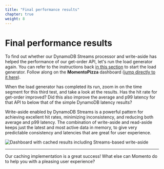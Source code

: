 ```yaml
---
title: "Final performance results"
chapter: true
weight: 8
---
```


# Final performance results

To find out whether our DynamoDB Streams processor and write-aside has helped the performance of our get-order API, let's run the load generator again. You can refer to the instructions back [in this section](3_start-load-generator.html) to start the load generator. Follow along on the **MomentoPizza** dashboard ([jump directly to it here](https://console.aws.amazon.com/cloudwatch/home#dashboards/dashboard/MomentoPizza)).

When the load generator has completed its run, zoom in on the time segment for this third test, and take a look at the results. Has the hit rate for get-order improved? Did this also improve the average and p99 latency for that API to below that of the simple DynamoDB latency results?

Write-aside enabled by DynamoDB Streams is a powerful pattern for achieving excellent hit rates, minimizing inconsistency, and reducing both average and p99 latency. The combination of write-aside and read-aside keeps just the latest and most active data in memory, to give very predictable consistency and latencies that are great for user experience.

![Dashboard with cached results including Streams-based write-aside](/images/8_write_aside_cache_results.png)
___

Our caching implementation is a great success! What else can Momento do to help you with a pleasing user experience?